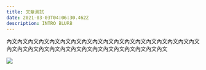 ```yaml
---
title: 文章測試
date: 2021-03-03T04:06:30.462Z
description: INTRO BLURB
---
```

內文內文內文內文內文內文內文內文內文內文內文內文內文內文內文內文內文內文內文內文內文內文內文內文內文內文內文內文內文內文內文內文內文

![](img/pro.png)